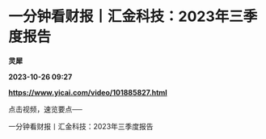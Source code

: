 # 一分钟看财报丨汇金科技：2023年三季度报告
**灵犀**

**2023-10-26 09:27**

**https://www.yicai.com/video/101885827.html**

点击视频，速览要点──

一分钟看财报丨汇金科技：2023年三季度报告